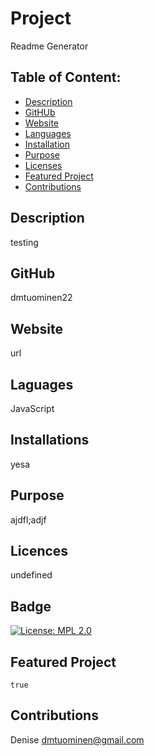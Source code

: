 
# Project  
  Readme Generator

## Table of Content:
* [Description](#description)
* [GitHUb](#github)
* [Website](#website)
* [Languages](#languages)
* [Installation](#installation)
* [Purpose](#purpose)
* [Licenses](#license)
* [Featured Project](#featuresProject)
* [Contributions](#contributions)

## Description
   testing

## GitHub
   dmtuominen22  

## Website 
   url

## Laguages
   JavaScript

## Installations
  yesa 

## Purpose
  ajdfl;adjf

## Licences
   undefined

## Badge 
   [![License: MPL 2.0](https://img.shields.io/badge/License-MPL%202.0-brightgreen.svg)](https://opensource.org/licenses/MPL-2.0)

## Featured Project
    true

## Contributions
   Denise
   dmtuominen@gmail.com
  